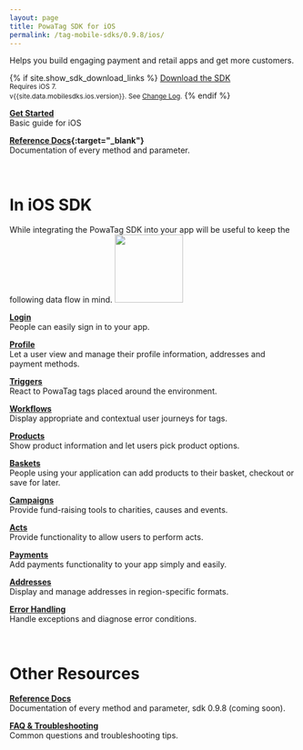 ```yaml
---
layout: page
title: PowaTag SDK for iOS
permalink: /tag-mobile-sdks/0.9.8/ios/
---
```


Helps you build engaging payment and retail apps and get more customers.

{% if site.show_sdk_download_links %}
<a class="download-link ios" href="{{site.data.mobilesdks.ios.url}}">Download the SDK</a><br />
<small>Requires iOS 7.</small><br />
<small>v{{site.data.mobilesdks.ios.version}}. See [Change Log]({{site.baseurl}}/tag-mobile-sdks/0.9.8/ios/changelog/).</small>
{% endif %}

**[Get Started]({{site.baseurl}}/tag-mobile-sdks/0.9.8/ios/start/)**<br />
Basic guide for iOS

**[Reference Docs]({{site.baseurl}}/tag-mobile-sdks/0.9.8/refdocs/IOS){:target="_blank"}**<br />
Documentation of every method and parameter.
<br />

<br />

# In iOS SDK

While integrating the PowaTag SDK into your app will be useful to keep the following data flow in mind.
<img src="{{ '/images/powatag_mobile_sdks_generic_workflow.png' | prepend: site.baseurl }}" height="120" />


**[Login]({{site.baseurl}}/tag-mobile-sdks/0.9.8/ios/login/)**<br />
People can easily sign in to your app.

**[Profile]({{site.baseurl}}/tag-mobile-sdks/0.9.8/ios/profile/)**<br />
Let a user view and manage their profile information, addresses and payment methods.

**[Triggers]({{site.baseurl}}/tag-mobile-sdks/0.9.8/ios/triggers/)**<br />
React to PowaTag tags placed around the environment.

**[Workflows]({{site.baseurl}}/tag-mobile-sdks/0.9.8/ios/workflows/)**<br />
Display appropriate and contextual user journeys for tags.

**[Products]({{site.baseurl}}/tag-mobile-sdks/0.9.8/ios/products/)**<br />
Show product information and let users pick product options.

**[Baskets]({{site.baseurl}}/tag-mobile-sdks/0.9.8/ios/baskets/)**<br />
People using your application can add products to their basket, checkout or save for later.

**[Campaigns]({{site.baseurl}}/tag-mobile-sdks/0.9.8/ios/campaigns/)**<br />
Provide fund-raising tools to charities, causes and events.

**[Acts]({{site.baseurl}}/tag-mobile-sdks/0.9.8/ios/acts/)**<br />
Provide functionality to allow users to perform acts.

**[Payments]({{site.baseurl}}/tag-mobile-sdks/0.9.8/ios/payments/)**<br />
Add payments functionality to your app simply and easily.

**[Addresses]({{site.baseurl}}/tag-mobile-sdks/0.9.8/ios/addresses/)**<br />
Display and manage addresses in region-specific formats.

**[Error Handling]({{site.baseurl}}/tag-mobile-sdks/0.9.8/ios/errors/)**<br />
Handle exceptions and diagnose error conditions.

<br />

# Other Resources

**[Reference Docs](/tag-mobile-sdks/0.9.8refdoc/IOS/)**<br />
Documentation of every method and parameter, sdk 0.9.8 (coming soon).

**[FAQ & Troubleshooting](/tag-mobile-sdks/0.9.8/ios/faq/)**<br />
Common questions and troubleshooting tips.


